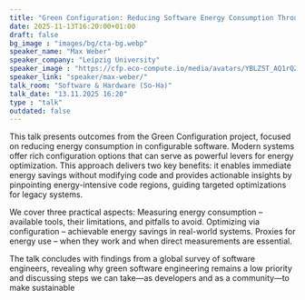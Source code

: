 ```yaml
---
title: "Green Configuration: Reducing Software Energy Consumption Through Configuration 🇬🇧"
date: 2025-11-13T16:20:00+01:00
draft: false
bg_image : "images/bg/cta-bg.webp"
speaker_name: "Max Weber"
speaker_company: "Leipzig University"
speaker_image : "https://cfp.eco-compute.io/media/avatars/YBLZST_AQ1rQZX.jpg"
speaker_link: "speaker/max-weber/"
talk_room: "Software & Hardware (So-Ha)"
talk_date: "13.11.2025 16:20"
type : "talk"
outdated: false
---
```


This talk presents outcomes from the Green Configuration project, focused on reducing energy consumption in configurable software. Modern systems offer rich configuration options that can serve as powerful levers for energy optimization. This approach delivers two key benefits: it enables immediate energy savings without modifying code and provides actionable insights by pinpointing energy-intensive code regions, guiding targeted optimizations for legacy systems.

We cover three practical aspects:
Measuring energy consumption – available tools, their limitations, and pitfalls to avoid.
Optimizing via configuration – achievable energy savings in real-world systems.
Proxies for energy use – when they work and when direct measurements are essential.

The talk concludes with findings from a global survey of software engineers, revealing why green software engineering remains a low priority and discussing steps we can take—as developers and as a community—to make sustainable
